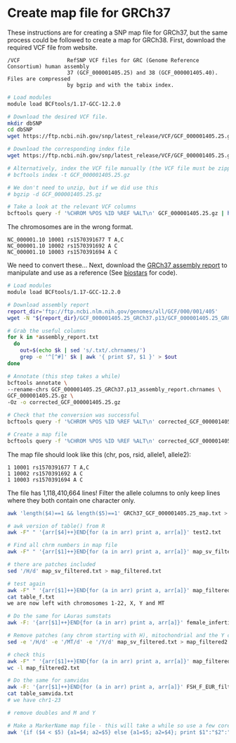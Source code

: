 # Create map file for GRCh37
These instructions are for creating a SNP map file for GRCh37, but the same process could be followed to create a map for GRCh38. First, download the required VCF file from website.

``` text
/VCF               RefSNP VCF files for GRC (Genome Reference Consortium) human assembly
                   37 (GCF_000001405.25) and 38 (GCF_000001405.40). Files are compressed
                   by bgzip and with the tabix index.
```

``` bash
# Load modules
module load BCFtools/1.17-GCC-12.2.0

# Download the desired VCF file.
mkdir dbSNP
cd dbSNP
wget https://ftp.ncbi.nih.gov/snp/latest_release/VCF/GCF_000001405.25.gz

# Download the corresponding index file
wget https://ftp.ncbi.nih.gov/snp/latest_release/VCF/GCF_000001405.25.gz.tbi

# Alternatively, index the VCF file manually (the VCF file must be zipped)
# bcftools index -t GCF_000001405.25.gz

# We don't need to unzip, but if we did use this
# bgzip -d GCF_000001405.25.gz

# Take a look at the relevant VCF columns
bcftools query -f '%CHROM %POS %ID %REF %ALT\n' GCF_000001405.25.gz | head -3
```

The chromosomes are in the wrong format.
``` text
NC_000001.10 10001 rs1570391677 T A,C
NC_000001.10 10002 rs1570391692 A C
NC_000001.10 10003 rs1570391694 A C
```
We need to convert these... Next, download the [GRCh37 assembly report](https://ftp.ncbi.nlm.nih.gov/genomes/all/GCF/000/001/405/GCF_000001405.25_GRCh37.p13/GCF_000001405.25_GRCh37.p13_assembly_report.txt) 
to manipulate and use as a reference (See [biostars](https://www.biostars.org/p/410789/) for code).

``` bash
# Load modules
module load BCFtools/1.17-GCC-12.2.0

# Download assembly report
report_dir='ftp://ftp.ncbi.nlm.nih.gov/genomes/all/GCF/000/001/405'
wget -N "${report_dir}/GCF_000001405.25_GRCh37.p13/GCF_000001405.25_GRCh37.p13_assembly_report.txt"

# Grab the useful columns
for k in *assembly_report.txt
  do
    out=$(echo $k | sed 's/.txt/.chrnames/')
    grep -e '^[^#]' $k | awk '{ print $7, $1 }' > $out
done

# Annotate (this step takes a while)
bcftools annotate \
--rename-chrs GCF_000001405.25_GRCh37.p13_assembly_report.chrnames \
GCF_000001405.25.gz \
-Oz -o corrected_GCF_000001405.25.gz

# Check that the conversion was successful
bcftools query -f '%CHROM %POS %ID %REF %ALT\n' corrected_GCF_000001405.25.gz | head -3

# Create a map file
bcftools query -f '%CHROM %POS %ID %REF %ALT\n' corrected_GCF_000001405.25.gz > GRCh37_GCF_000001405.25_map.txt
```

The map file should look like this (chr, pos, rsid, allele1, allele2):
``` text
1 10001 rs1570391677 T A,C
1 10002 rs1570391692 A C
1 10003 rs1570391694 A C
```
The file has 1,118,410,664 lines! Filter the allele columns to only keep lines where they both contain one character only.

``` bash
awk 'length($4)==1 && length($5)==1' GRCh37_GCF_000001405.25_map.txt > map_filtered.txt
```

```bash
# awk version of table() from R
awk -F" " '{arr[$4]++}END{for (a in arr) print a, arr[a]}' test2.txt

# Find all chrm numbers in map file
awk -F" " '{arr[$1]++}END{for (a in arr) print a, arr[a]}' map_sv_filtered.txt > table.txt

# there are patches included
sed '/H/d' map_sv_filtered.txt > map_filtered.txt

# test again
awk -F" " '{arr[$1]++}END{for (a in arr) print a, arr[a]}' map_filtered.txt > table_f.txt
cat table_f.txt
we are now left with chromosomes 1-22, X, Y and MT

# Do the same for LAuras sumstats
awk -F: '{arr[$1]++}END{for (a in arr) print a, arr[a]}' female_infertility_analysis1_UKBB_Finngen_EstBB_GandH_noMACfilter_March20231.out > table_laura.txt

# Remove patches (any chrom starting with H), mitochondrial and the Y chomosome.
sed -e '/H/d' -e '/MT/d' -e '/Y/d' map_sv_filtered.txt > map_filtered2.txt

# check this
awk -F" " '{arr[$1]++}END{for (a in arr) print a, arr[a]}' map_filtered2.txt > table_f2.txt
wc -l map_filtered2.txt

# Do the same for samvidas
awk -F: '{arr[$1]++}END{for (a in arr) print a, arr[a]}' FSH_F_EUR_filtered.txt > table_samvida.txt
cat table_samvida.txt
# we have chr1-23

# remove doubles and M and Y

# Make a MarkerName map file - this will take a while so use a few cores or send a script off
awk '{if ($4 < $5) {a1=$4; a2=$5} else {a1=$5; a2=$4}; print $1":"$2":"a1"_"a2,$3}' map_filtered2.txt > MarkerName_map_GRCh37.txt
```
